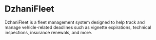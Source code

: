 # DzhaniFleet
DzhaniFleet is a fleet management system designed to help track and manage vehicle-related deadlines such as vignette expirations, technical inspections, insurance renewals, and more. 

